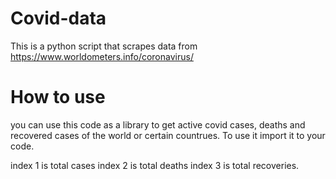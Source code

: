 # Covid-data
This is a python script that scrapes data from https://www.worldometers.info/coronavirus/ 

# How to use
you can use this code as a library to get active covid cases, deaths and recovered cases of the world or certain countrues. To use it import it to your code.

index 1 is total cases
index 2 is total deaths
index 3 is total recoveries.
